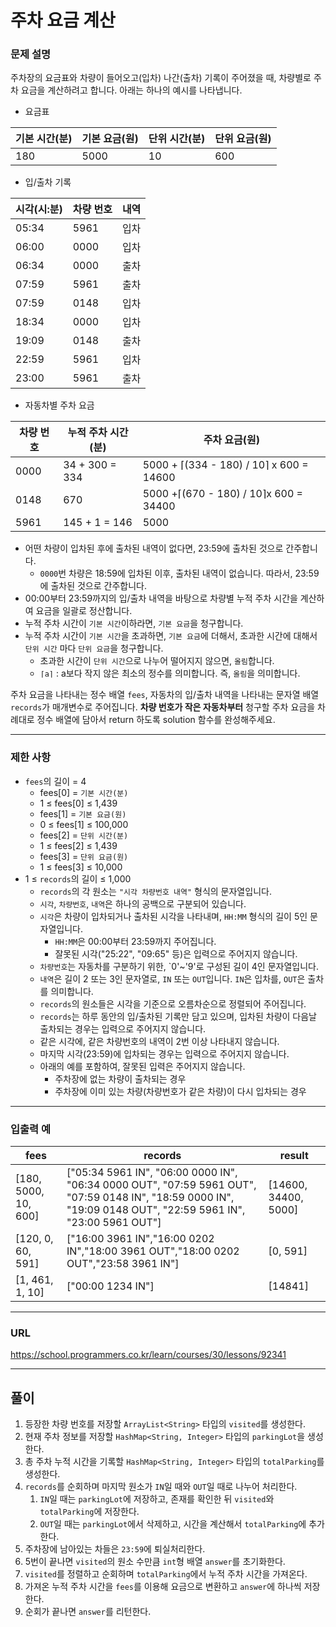 # 주차 요금 계산

### 문제 설명

주차장의 요금표와 차량이 들어오고(입차) 나간(출차) 기록이 주어졌을 때, 차량별로 주차 요금을 계산하려고 합니다. 아래는 하나의 예시를 나타냅니다.

- 요금표

| 기본 시간(분) | 기본 요금(원) | 단위 시간(분) | 단위 요금(원) |
|----------|----------|----------|----------|
| 180      | 5000     | 10       | 600      |

- 입/출차 기록

| 시각(시:분) | 차량 번호 | 내역  |
|---------|-------|-----|
| 05:34   | 5961  | 입차  |
| 06:00   | 0000  | 입차  |
| 06:34   | 0000  | 출차  |
| 07:59   | 5961  | 출차  |
| 07:59   | 0148  | 입차  |
| 18:34   | 0000  | 입차  |
| 19:09   | 0148  | 출차  |
| 22:59   | 5961  | 입차  |
| 23:00   | 5961  | 출차  |

- 자동차별 주차 요금

| 차량 번호 | 누적 주차 시간(분)    | 주차 요금(원)                                |
|-------|----------------|-----------------------------------------|
| 0000  | 34 + 300 = 334 | 5000 + ⌈(334 - 180) / 10⌉ x 600 = 14600 |
| 0148  | 670            | 5000 +⌈(670 - 180) / 10⌉x 600 = 34400   |
| 5961  | 145 + 1 = 146  | 5000                                    |

- 어떤 차량이 입차된 후에 출차된 내역이 없다면, 23:59에 출차된 것으로 간주합니다.
  - `0000`번 차량은 18:59에 입차된 이후, 출차된 내역이 없습니다. 따라서, 23:59에 출차된 것으로 간주합니다.
- 00:00부터 23:59까지의 입/출차 내역을 바탕으로 차량별 누적 주차 시간을 계산하여 요금을 일괄로 정산합니다.
- 누적 주차 시간이 `기본 시간`이하라면, `기본 요금`을 청구합니다.
- 누적 주차 시간이 `기본 시간`을 초과하면, `기본 요금`에 더해서, 초과한 시간에 대해서 `단위 시간` 마다 `단위 요금`을 청구합니다.
  - 초과한 시간이 `단위 시간`으로 나누어 떨어지지 않으면, `올림`합니다.
  - `⌈a⌉` : a보다 작지 않은 최소의 정수를 의미합니다. 즉, `올림`을 의미합니다.

주차 요금을 나타내는 정수 배열 `fees`, 자동차의 입/출차 내역을 나타내는 문자열 배열 `records`가 매개변수로 주어집니다. **차량 번호가 작은 자동차부터** 청구할 주차 요금을 차례대로 정수 배열에 담아서 return 하도록 solution 함수를 완성해주세요.

-----------
### 제한 사항

- `fees`의 길이 = 4
  - fees[0] = `기본 시간(분)`
  - 1 ≤ fees[0] ≤ 1,439
  - fees[1] = `기본 요금(원)`
  - 0 ≤ fees[1] ≤ 100,000
  - fees[2] = `단위 시간(분)`
  - 1 ≤ fees[2] ≤ 1,439
  - fees[3] = `단위 요금(원)`
  - 1 ≤ fees[3] ≤ 10,000
- 1 ≤ `records`의 길이 ≤ 1,000
  - `records`의 각 원소는 `"시각 차량번호 내역"` 형식의 문자열입니다.
  - `시각`, `차량번호`, `내역`은 하나의 공백으로 구분되어 있습니다.
  - `시각`은 차량이 입차되거나 출차된 시각을 나타내며, `HH:MM` 형식의 길이 5인 문자열입니다.
    - `HH:MM`은 00:00부터 23:59까지 주어집니다.
    - 잘못된 시각("25:22", "09:65" 등)은 입력으로 주어지지 않습니다.
  - `차량번호`는 자동차를 구분하기 위한, `0'~'9'로 구성된 길이 4인 문자열입니다.
  - `내역`은 길이 2 또는 3인 문자열로, `IN` 또는 `OUT`입니다. `IN`은 입차를, `OUT`은 출차를 의미합니다.
  - `records`의 원소들은 시각을 기준으로 오름차순으로 정렬되어 주어집니다.
  - `records`는 하루 동안의 입/출차된 기록만 담고 있으며, 입차된 차량이 다음날 출차되는 경우는 입력으로 주어지지 않습니다.
  - 같은 시각에, 같은 차량번호의 내역이 2번 이상 나타내지 않습니다.
  - 마지막 시각(23:59)에 입차되는 경우는 입력으로 주어지지 않습니다.
  - 아래의 예를 포함하여, 잘못된 입력은 주어지지 않습니다.
    - 주차장에 없는 차량이 출차되는 경우
    - 주차장에 이미 있는 차량(차량번호가 같은 차량)이 다시 입차되는 경우

-----------
### 입출력 예

| fees                 | records                                                                                                                                                       | result               |
|----------------------|---------------------------------------------------------------------------------------------------------------------------------------------------------------|----------------------|
| [180, 5000, 10, 600] | ["05:34 5961 IN", "06:00 0000 IN", "06:34 0000 OUT", "07:59 5961 OUT", "07:59 0148 IN", "18:59 0000 IN", "19:09 0148 OUT", "22:59 5961 IN", "23:00 5961 OUT"] | [14600, 34400, 5000] |
| [120, 0, 60, 591]    | ["16:00 3961 IN","16:00 0202 IN","18:00 3961 OUT","18:00 0202 OUT","23:58 3961 IN"]                                                                           | [0, 591]             |
| [1, 461, 1, 10]      | ["00:00 1234 IN"]                                                                                                                                             | [14841]              |

-----------
### URL

https://school.programmers.co.kr/learn/courses/30/lessons/92341

-----------
## 풀이
1. 등장한 차량 번호를 저장할 `ArrayList<String>` 타입의 `visited`를 생성한다.
2. 현재 주차 정보를 저장할 `HashMap<String, Integer>` 타입의 `parkingLot`을 생성한다.
3. 총 주차 누적 시간을 기록할 `HashMap<String, Integer>` 타입의 `totalParking`를 생성한다.
4. `records`를 순회하며 마지막 원소가 `IN`일 때와 `OUT`일 때로 나누어 처리한다.
   1. `IN`일 때는 `parkingLot`에 저장하고, 존재를 확인한 뒤 `visited`와 `totalParking`에 저장한다.
   2. `OUT`일 때는 `parkingLot`에서 삭제하고, 시간을 계산해서 `totalParking`에 추가한다.
5. 주차장에 남아있는 차들은 `23:59`에 퇴실처리한다.
6. 5번이 끝나면 `visited`의 원소 수만큼 `int`형 배열 `answer`를 초기화한다.
7. `visited`를 정렬하고 순회하며 `totalParking`에서 누적 주차 시간을 가져온다.
8. 가져온 누적 주차 시간을 `fees`를 이용해 요금으로 변환하고 `answer`에 하나씩 저장한다.
9. 순회가 끝나면 `answer`를 리턴한다.